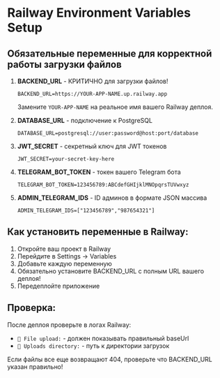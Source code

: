 # Railway Environment Variables Setup

## Обязательные переменные для корректной работы загрузки файлов

1. **BACKEND_URL** - КРИТИЧНО для загрузки файлов!
   ```
   BACKEND_URL=https://YOUR-APP-NAME.up.railway.app
   ```
   Замените `YOUR-APP-NAME` на реальное имя вашего Railway деплоя.

2. **DATABASE_URL** - подключение к PostgreSQL
   ```
   DATABASE_URL=postgresql://user:password@host:port/database
   ```

3. **JWT_SECRET** - секретный ключ для JWT токенов
   ```
   JWT_SECRET=your-secret-key-here
   ```

4. **TELEGRAM_BOT_TOKEN** - токен вашего Telegram бота
   ```
   TELEGRAM_BOT_TOKEN=123456789:ABCdefGHIjklMNOpqrsTUVwxyz
   ```

5. **ADMIN_TELEGRAM_IDS** - ID админов в формате JSON массива
   ```
   ADMIN_TELEGRAM_IDS=["123456789","987654321"]
   ```

## Как установить переменные в Railway:

1. Откройте ваш проект в Railway
2. Перейдите в Settings → Variables
3. Добавьте каждую переменную
4. Обязательно установите BACKEND_URL с полным URL вашего деплоя!
5. Передеплойте приложение

## Проверка:

После деплоя проверьте в логах Railway:
- `📸 File upload:` - должен показывать правильный baseUrl
- `📁 Uploads directory:` - путь к директории загрузок

Если файлы все еще возвращают 404, проверьте что BACKEND_URL указан правильно!



